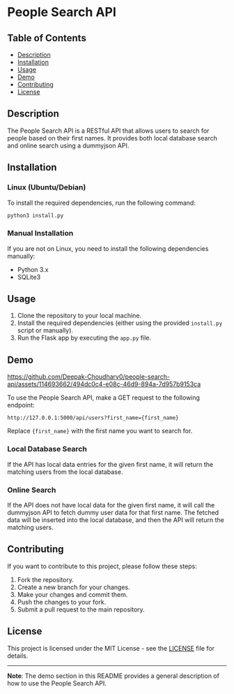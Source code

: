 # People Search API

## Table of Contents

- [Description](#description)
- [Installation](#installation)
- [Usage](#usage)
- [Demo](#demo)
- [Contributing](#contributing)
- [License](#license)

## Description

The People Search API is a RESTful API that allows users to search for people based on their first names. It provides both local database search and online search using a dummyjson API.

## Installation

### Linux (Ubuntu/Debian)

To install the required dependencies, run the following command:

```bash
python3 install.py
```

### Manual Installation

If you are not on Linux, you need to install the following dependencies manually:

- Python 3.x
- SQLite3

## Usage

1. Clone the repository to your local machine.
2. Install the required dependencies (either using the provided `install.py` script or manually).
3. Run the Flask app by executing the `app.py` file.

## Demo



https://github.com/Deepak-Choudhary0/people-search-api/assets/114693662/494dc0c4-e08c-46d9-894a-7d957b9153ca



To use the People Search API, make a GET request to the following endpoint:

```
http://127.0.0.1:5000/api/users?first_name={first_name}
```

Replace `{first_name}` with the first name you want to search for.

### Local Database Search

If the API has local data entries for the given first name, it will return the matching users from the local database.

### Online Search

If the API does not have local data for the given first name, it will call the dummyjson API to fetch dummy user data for that first name. The fetched data will be inserted into the local database, and then the API will return the matching users.

## Contributing

If you want to contribute to this project, please follow these steps:

1. Fork the repository.
2. Create a new branch for your changes.
3. Make your changes and commit them.
4. Push the changes to your fork.
5. Submit a pull request to the main repository.

## License

This project is licensed under the MIT License - see the [LICENSE](LICENSE) file for details.

---

**Note**: The demo section in this README provides a general description of how to use the People Search API.
